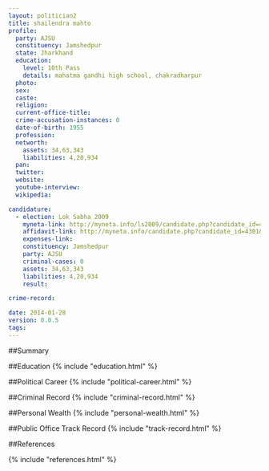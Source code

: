```yaml
---
layout: politician2
title: shailendra mahto
profile: 
  party: AJSU
  constituency: Jamshedpur
  state: Jharkhand
  education: 
    level: 10th Pass
    details: mahatma gandhi high school, chakradharpur
  photo: 
  sex: 
  caste: 
  religion: 
  current-office-title: 
  crime-accusation-instances: 0
  date-of-birth: 1955
  profession: 
  networth: 
    assets: 34,63,343
    liabilities: 4,20,934
  pan: 
  twitter: 
  website: 
  youtube-interview: 
  wikipedia: 

candidature: 
  - election: Lok Sabha 2009
    myneta-link: http://myneta.info/ls2009/candidate.php?candidate_id=4301
    affidavit-link: http://myneta.info/candidate.php?candidate_id=4301&scan=original
    expenses-link: 
    constituency: Jamshedpur 
    party: AJSU
    criminal-cases: 0
    assets: 34,63,343
    liabilities: 4,20,934
    result:  

crime-record: 

date: 2014-01-28
version: 0.0.5
tags: 
---
```

##Summary


##Education
{% include "education.html" %}


##Political Career
{% include "political-career.html" %}


##Criminal Record
{% include "criminal-record.html" %}


##Personal Wealth
{% include "personal-wealth.html" %}


##Public Office Track Record
{% include "track-record.html" %}


##References


{% include "references.html" %}